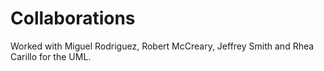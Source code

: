 # Collaborations

Worked with Miguel Rodriguez, Robert McCreary, Jeffrey Smith and Rhea Carillo for the UML.

